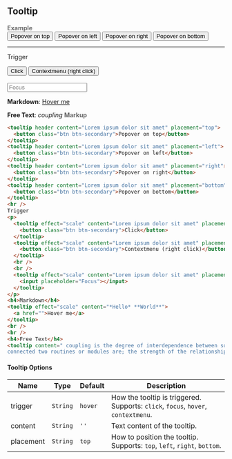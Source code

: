 ## Tooltip

<tip-box border-left-color="#00B0F0">
  <i style="font-style: normal; font-weight: bold; color: dimgray">Example</i><br>
  <tooltip header content="Lorem ipsum dolor sit amet" placement="top">
    <button class="btn btn-secondary">Popover on top</button>
  </tooltip>
  <tooltip header content="Lorem ipsum dolor sit amet" placement="left">
    <button class="btn btn-secondary">Popover on left</button>
  </tooltip>
  <tooltip header content="Lorem ipsum dolor sit amet" placement="right">
    <button class="btn btn-secondary">Popover on right</button>
  </tooltip>
  <tooltip header content="Lorem ipsum dolor sit amet" placement="bottom">
    <button class="btn btn-secondary">Popover on bottom</button>
  </tooltip>
  <hr />
  Trigger
  <p>
    <tooltip effect="scale" content="Lorem ipsum dolor sit amet" placement="top" trigger="click">
      <button class="btn btn-secondary">Click</button>
    </tooltip>
    <tooltip effect="scale" content="Lorem ipsum dolor sit amet" placement="top" trigger="contextmenu">
      <button class="btn btn-secondary">Contextmenu (right click)</button>
    </tooltip>
    <br />
    <br />
    <tooltip effect="scale" content="Lorem ipsum dolor sit amet" placement="top" trigger="focus">
      <input placeholder="Focus"></input>
    </tooltip>
  </p>

  **Markdown**:
  <tooltip effect="scale" content="*Hello* **World**">
    <a href="">Hover me</a>
  </tooltip>
  <br />

  **Free Text**:
  <tooltip content=" coupling is the degree of interdependence between software modules; a measure of how closely
  connected two routines or modules are; the strength of the relationships between modules."><i>coupling</i></tooltip>
</tip-box>
<tip-box border-left-color="black">
<i style="font-style: normal; font-weight: bold; color: dimgray">Markup</i>

  ``` html
  <tooltip header content="Lorem ipsum dolor sit amet" placement="top">
    <button class="btn btn-secondary">Popover on top</button>
  </tooltip>
  <tooltip header content="Lorem ipsum dolor sit amet" placement="left">
    <button class="btn btn-secondary">Popover on left</button>
  </tooltip>
  <tooltip header content="Lorem ipsum dolor sit amet" placement="right">
    <button class="btn btn-secondary">Popover on right</button>
  </tooltip>
  <tooltip header content="Lorem ipsum dolor sit amet" placement="bottom">
    <button class="btn btn-secondary">Popover on bottom</button>
  </tooltip>
  <hr />
  Trigger
  <p>
    <tooltip effect="scale" content="Lorem ipsum dolor sit amet" placement="top" trigger="click">
      <button class="btn btn-secondary">Click</button>
    </tooltip>
    <tooltip effect="scale" content="Lorem ipsum dolor sit amet" placement="top" trigger="contextmenu">
      <button class="btn btn-secondary">Contextmenu (right click)</button>
    </tooltip>
    <br />
    <br />
    <tooltip effect="scale" content="Lorem ipsum dolor sit amet" placement="top" trigger="focus">
      <input placeholder="Focus"></input>
    </tooltip>
  </p>
  <h4>Markdown</h4>
  <tooltip effect="scale" content="*Hello* **World**">
    <a href="">Hover me</a>
  </tooltip>
  <br />
  <br />
  <h4>Free Text</h4>
  <tooltip content=" coupling is the degree of interdependence between software modules; a measure of how closely
  connected two routines or modules are; the strength of the relationships between modules."><i>coupling</i></tooltip>
  ```
</tip-box>

#### Tooltip Options

Name | Type | Default | Description
---- | ---- | ------- | ------
trigger	| `String` | `hover` | How the tooltip is triggered.<br>Supports: `click`, `focus`, `hover`, `contextmenu`.
content | `String` | `''` | Text content of the tooltip.
placement | `String` | `top` | How to position the tooltip.<br>Supports: `top`, `left`, `right`, `bottom`.